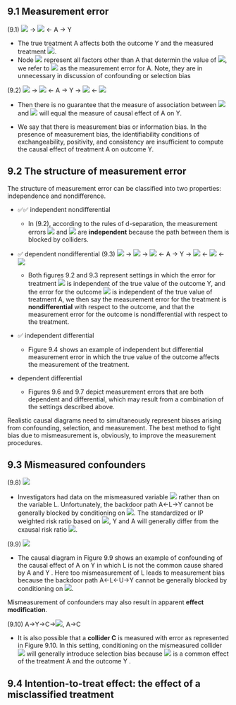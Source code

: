 ## 9.1 Measurement error
(9.1) <img src="https://render.githubusercontent.com/render/math?math=U_A"> -> <img src="https://render.githubusercontent.com/render/math?math=A^{*}"> <- A -> Y

- The true treatment A affects both the outcome Y and the measured treatment <img src="https://render.githubusercontent.com/render/math?math=A^{*}">. 
- Node <img src="https://render.githubusercontent.com/render/math?math=U_A"> represent all factors other than A that determin the value of <img src="https://render.githubusercontent.com/render/math?math=A^{*}">, we refer to <img src="https://render.githubusercontent.com/render/math?math=U_{A}"> as the measurement error for A. Note, they are in unnecessary in discussion of confounding or selection bias

(9.2) <img src="https://render.githubusercontent.com/render/math?math=U_A"> -> <img src="https://render.githubusercontent.com/render/math?math=A^{*}"> <- A -> Y -> <img src="https://render.githubusercontent.com/render/math?math=Y^{*}"> <- <img src="https://render.githubusercontent.com/render/math?math=U_Y">

- Then there is no guarantee that the measure of association between <img src="https://render.githubusercontent.com/render/math?math=A^{*}"> and <img src="https://render.githubusercontent.com/render/math?math=Y^{*}"> will equal the measure of causal effect of A on Y.

- We say that there is measurement bias or information bias. In the presence of measurement bias, the identifiability conditions of exchangeability, positivity, and consistency are insufficient to compute the causal effect of treatment A on outcome Y.

## 9.2 The structure of measurement error
The structure of measurement error can be classified into two properties: independence and nondifference. 

- ✅✅ independent nondifferential
  - In (9.2), according to the rules of d-separation, the measurement errors <img src="https://render.githubusercontent.com/render/math?math=U_A"> and <img src="https://render.githubusercontent.com/render/math?math=U_Y"> are **independent** because the path between them is blocked by colliders.

- ✅ dependent nondifferential
(9.3) <img src="https://render.githubusercontent.com/render/math?math=U_{AY}"> -> <img src="https://render.githubusercontent.com/render/math?math=U_A"> -> <img src="https://render.githubusercontent.com/render/math?math=A^{*}"> <- A -> Y -> <img src="https://render.githubusercontent.com/render/math?math=Y^{*}"> <- <img src="https://render.githubusercontent.com/render/math?math=U_Y"> <- <img src="https://render.githubusercontent.com/render/math?math=U_{AY}"> 
  - Both figures 9.2 and 9.3 represent settings in which the error for treatment <img src="https://render.githubusercontent.com/render/math?math=U_A"> is independent of the true value of the outcome Y, and the error for the outcome <img src="https://render.githubusercontent.com/render/math?math=U_Y"> is independent of the true value of treatment A, we then say the measurement error for the treatment is **nondifferential** with respect to the outcome, and that the measurement error for the outcome is nondifferential with respect to the treatment.
- ✅ independent differential
  - Figure 9.4 shows an example of independent but differential measurement error in which the true value of the outcome affects the measurement of the treatment.
- dependent differential
  - Figures 9.6 and 9.7 depict measurement errors that are both dependent and differential, which may result from a combination of the settings described above.

Realistic causal diagrams need to simultaneously represent biases arising from confounding, selection, and measurement. The best method to fight bias due to mismeasurement is, obviously, to improve the measurement procedures.

## 9.3 Mismeasured confounders
(9.8) <img src="https://render.githubusercontent.com/render/math?math=L^{*}<-L->A->Y, L->Y">
- Investigators had data on the mismeasured variable <img src="https://render.githubusercontent.com/render/math?math=L^{*}"> rather than on the variable L. Unfortunately, the backdoor path A<-L->Y cannot be generally blocked by conditioning on <img src="https://render.githubusercontent.com/render/math?math=L^{*}">. The standardized or IP weighted risk ratio based on <img src="https://render.githubusercontent.com/render/math?math=L^{*}">, Y and A will generally differ from the cxausal risk ratio <img src="https://render.githubusercontent.com/render/math?math=Pr[Y^{a=1}=1]/Pr[Y^{a=0}=1]">. 

(9.9) <img src="https://render.githubusercontent.com/render/math?math=L^{*}<-L->A->Y, L<-U->Y">

- The causal diagram in Figure 9.9 shows an example of confounding of the causal effect of A on Y in which L is not the common cause shared by A and Y . Here too mismeasurement of L leads to measurement bias because the backdoor path A<-L<-U->Y cannot be generally blocked by conditioning on <img src="https://render.githubusercontent.com/render/math?math=L^{*}">.

Mismeasurement of confounders may also result in apparent **effect modification**. 

(9.10) A->Y->C-><img src="https://render.githubusercontent.com/render/math?math=C^{*}">, A->C
- It is also possible that a **collider C** is measured with error as represented in Figure 9.10. In this setting, conditioning on the mismeasured collider <img src="https://render.githubusercontent.com/render/math?math=L^{*}"> will generally introduce selection bias because <img src="https://render.githubusercontent.com/render/math?math=L^{*}"> is a common effect of the treatment A and the outcome Y .

## 9.4 Intention-to-treat effect: the effect of a misclassified treatment


